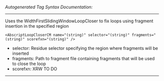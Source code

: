 _Autogenerated Tag Syntax Documentation:_

---
Uses the WidthFirstSlidingWindowLoopCloser to fix loops using fragment insertion in the specified region

```
<AbscriptLoopCloserCM name="(string)" selector="(string)" fragments="(string)" scorefxn="(string)" />
```

-   selector: Residue selector specifying the region where fragments will be inserted
-   fragments: Path to fragment file containing fragments that will be used to close the loop
-   scorefxn: XRW TO DO

---
